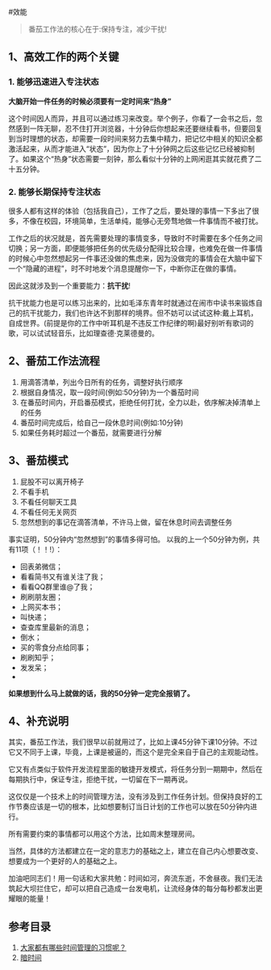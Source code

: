 #效能

>番茄工作法的核心在于:保持专注，减少干扰!

## 1、高效工作的两个关键

### 1. 能够迅速进入专注状态
**大脑开始一件任务的时候必须要有一定时间来“热身”**

这个时间因人而异，并且可以通过练习来改变。举个例子，你看了一会书之后，忽然感到一阵无聊，忍不住打开浏览器，十分钟后你想起来还要继续看书，但要回复到当时理想的状态，却需要一段时间来努力去集中精力，把记忆中相关的知识全都激活起来，从而才能进入“状态”，因为你上了十分钟网之后这些记忆已经被抑制了。如果这个“热身”状态需要一刻钟，那么看似十分钟的上网闲逛其实就花费了二十五分钟。

### 2. 能够长期保持专注状态
很多人都有这样的体验（包括我自己），工作了之后，要处理的事情一下多出了很多，不像在校园，环境简单，生活单纯，能够心无旁骛地做一件事情而不被打扰。

工作之后的状况就是，首先需要处理的事情变多，导致时不时需要在多个任务之间切换；另一方面，即便能够把任务的优先级分配得比较合理，也难免在做一件事情的时候心中忽然想起另一件事还没做的焦虑来，因为没做完的事情会在大脑中留下一个“隐藏的进程”，时不时地发个消息提醒你一下，中断你正在做的事情。

因此这就涉及到一个重要能力：**抗干扰**!

抗干扰能力也是可以练习出来的，比如毛泽东青年时就通过在闹市中读书来锻炼自己的抗干扰能力，我们也许达不到那样的境界。但不妨可以试试这种:戴上耳机，自成世界。(前提是你的工作中听耳机是不违反工作纪律的啊)最好别听有歌词的歌，可以试试轻音乐，比如理查德·克莱德曼的。

## 2、番茄工作法流程
1. 用滴答清单，列出今日所有的任务，调整好执行顺序
2. 根据自身情况，取一段时间(例如:50分钟)为一个番茄时间
3. 在番茄时间内，开启番茄模式，拒绝任何打扰，全力以赴，依序解决掉清单上的任务
4. 番茄时间完成后，给自己一段休息时间(例如:10分钟)
5. 如果任务耗时超过一个番茄，就需要进行分解

## 3、番茄模式
1. 屁股不可以离开椅子
2. 不看手机
3. 不看任何聊天工具
4. 不看任何无关网页
5. 忽然想到的事记在滴答清单，不许马上做，留在休息时间去调整任务

事实证明，50分钟内“忽然想到”的事情多得可怕。
以我的上一个50分钟为例，共有11项（！！!）：
- 回表弟微信；
- 看看简书又有谁关注了我；
- 看看QQ群里谁@了我；
- 刷刷朋友圈；
- 上网买本书；
- 叫快递；
- 查查库里最新的消息；
- 倒水；
- 买的零食分点给同事；
- 刷刷知乎；
- 发发呆；
- 
**如果想到什么马上就做的话，我的50分钟一定完全报销了。**

## 4、补充说明
其实，番茄工作法，我们很早以前就用过了，比如上课45分钟下课10分钟。不过它又不同于上课，毕竟，上课是被逼的，而这个是完全来自于自己的主观能动性。

它又有点类似于软件开发流程里面的敏捷开发模式，将任务分到一期期中，然后在每期执行中，保证专注，拒绝干扰，一切留在下一期再说。

这仅仅是一个技术上的时间管理方法，没有涉及到工作任务计划。但保持良好的工作节奏应该是一切的根本，比如想要制订当日计划的工作也可以放在50分钟内进行。

所有需要约束的事情都可以用这个方法，比如周末整理房间。

当然，具体的方法都建立在一定的意志力的基础之上，建立在自己内心想要改变、想要成为一个更好的人的基础之上。

加油吧同志们！用一句话和大家共勉：时间如河，奔流东逝，不舍昼夜。我们无法筑起大坝拦住它，却可以把自己造成一台发电机，让流经身体的每分每秒都发出更耀眼的能量！

## 参考目录
1. [大家都有哪些时间管理的习惯呢？](http://www.zhihu.com/question/19727341/answer/16801721)
2. [暗时间](http://mindhacks.cn/2009/12/20/dark-time/)